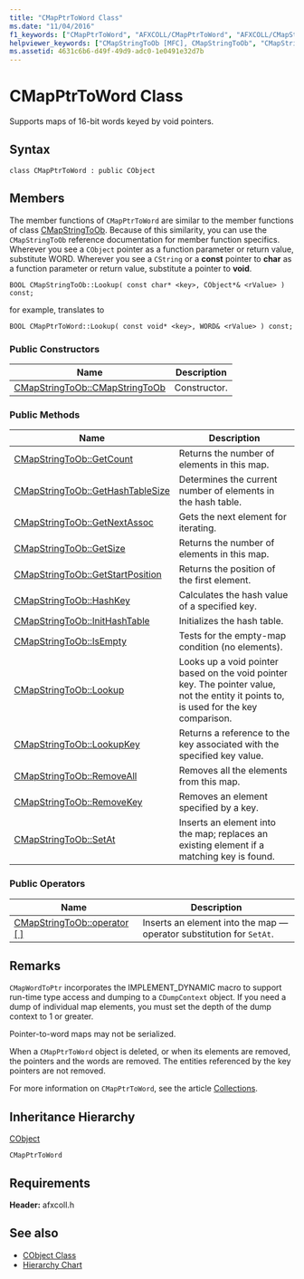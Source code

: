 ```yaml
---
title: "CMapPtrToWord Class"
ms.date: "11/04/2016"
f1_keywords: ["CMapPtrToWord", "AFXCOLL/CMapPtrToWord", "AFXCOLL/CMapStringToOb::CMapStringToOb", "AFXCOLL/CMapStringToOb::GetCount", "AFXCOLL/CMapStringToOb::GetHashTableSize", "AFXCOLL/CMapStringToOb::GetNextAssoc", "AFXCOLL/CMapStringToOb::GetSize", "AFXCOLL/CMapStringToOb::GetStartPosition", "AFXCOLL/CMapStringToOb::HashKey", "AFXCOLL/CMapStringToOb::InitHashTable", "AFXCOLL/CMapStringToOb::IsEmpty", "AFXCOLL/CMapStringToOb::Lookup", "AFXCOLL/CMapStringToOb::LookupKey", "AFXCOLL/CMapStringToOb::RemoveAll", "AFXCOLL/CMapStringToOb::RemoveKey", "AFXCOLL/CMapStringToOb::SetAt"]
helpviewer_keywords: ["CMapStringToOb [MFC], CMapStringToOb", "CMapStringToOb [MFC], GetCount", "CMapStringToOb [MFC], GetHashTableSize", "CMapStringToOb [MFC], GetNextAssoc", "CMapStringToOb [MFC], GetSize", "CMapStringToOb [MFC], GetStartPosition", "CMapStringToOb [MFC], HashKey", "CMapStringToOb [MFC], InitHashTable", "CMapStringToOb [MFC], IsEmpty", "CMapStringToOb [MFC], Lookup", "CMapStringToOb [MFC], LookupKey", "CMapStringToOb [MFC], RemoveAll", "CMapStringToOb [MFC], RemoveKey", "CMapStringToOb [MFC], SetAt"]
ms.assetid: 4631c6b6-d49f-49d9-adc0-1e0491e32d7b
---
```

# CMapPtrToWord Class

Supports maps of 16-bit words keyed by void pointers.

## Syntax

```
class CMapPtrToWord : public CObject
```

## Members

The member functions of `CMapPtrToWord` are similar to the member functions of class [CMapStringToOb](../../mfc/reference/cmapstringtoob-class.md). Because of this similarity, you can use the `CMapStringToOb` reference documentation for member function specifics. Wherever you see a `CObject` pointer as a function parameter or return value, substitute WORD. Wherever you see a `CString` or a **const** pointer to **char** as a function parameter or return value, substitute a pointer to **void**.

`BOOL CMapStringToOb::Lookup( const char* <key>, CObject*& <rValue> ) const;`

for example, translates to

`BOOL CMapPtrToWord::Lookup( const void* <key>, WORD& <rValue> ) const;`

### Public Constructors

|Name|Description|
|----------|-----------------|
|[CMapStringToOb::CMapStringToOb](../../mfc/reference/cmapstringtoob-class.md#cmapstringtoob)|Constructor.|

### Public Methods

|Name|Description|
|----------|-----------------|
|[CMapStringToOb::GetCount](../../mfc/reference/cmapstringtoob-class.md#getcount)|Returns the number of elements in this map.|
|[CMapStringToOb::GetHashTableSize](../../mfc/reference/cmapstringtoob-class.md#gethashtablesize)|Determines the current number of elements in the hash table.|
|[CMapStringToOb::GetNextAssoc](../../mfc/reference/cmapstringtoob-class.md#getnextassoc)|Gets the next element for iterating.|
|[CMapStringToOb::GetSize](../../mfc/reference/cmapstringtoob-class.md#getsize)|Returns the number of elements in this map.|
|[CMapStringToOb::GetStartPosition](../../mfc/reference/cmapstringtoob-class.md#getstartposition)|Returns the position of the first element.|
|[CMapStringToOb::HashKey](../../mfc/reference/cmapstringtoob-class.md#hashkey)|Calculates the hash value of a specified key.|
|[CMapStringToOb::InitHashTable](../../mfc/reference/cmapstringtoob-class.md#inithashtable)|Initializes the hash table.|
|[CMapStringToOb::IsEmpty](../../mfc/reference/cmapstringtoob-class.md#isempty)|Tests for the empty-map condition (no elements).|
|[CMapStringToOb::Lookup](../../mfc/reference/cmapstringtoob-class.md#lookup)|Looks up a void pointer based on the void pointer key. The pointer value, not the entity it points to, is used for the key comparison.|
|[CMapStringToOb::LookupKey](../../mfc/reference/cmapstringtoob-class.md#lookupkey)|Returns a reference to the key associated with the specified key value.|
|[CMapStringToOb::RemoveAll](../../mfc/reference/cmapstringtoob-class.md#removeall)|Removes all the elements from this map.|
|[CMapStringToOb::RemoveKey](../../mfc/reference/cmapstringtoob-class.md#removekey)|Removes an element specified by a key.|
|[CMapStringToOb::SetAt](../../mfc/reference/cmapstringtoob-class.md#setat)|Inserts an element into the map; replaces an existing element if a matching key is found.|

### Public Operators

|Name|Description|
|----------|-----------------|
|[CMapStringToOb::operator \[ \]](../../mfc/reference/cmapstringtoob-class.md#operator_at)|Inserts an element into the map — operator substitution for `SetAt`.|

## Remarks

`CMapWordToPtr` incorporates the IMPLEMENT_DYNAMIC macro to support run-time type access and dumping to a `CDumpContext` object. If you need a dump of individual map elements, you must set the depth of the dump context to 1 or greater.

Pointer-to-word maps may not be serialized.

When a `CMapPtrToWord` object is deleted, or when its elements are removed, the pointers and the words are removed. The entities referenced by the key pointers are not removed.

For more information on `CMapPtrToWord`, see the article [Collections](../../mfc/collections.md).

## Inheritance Hierarchy

[CObject](../../mfc/reference/cobject-class.md)

`CMapPtrToWord`

## Requirements

**Header:** afxcoll.h

## See also

- [CObject Class](../../mfc/reference/cobject-class.md)
- [Hierarchy Chart](../../mfc/hierarchy-chart.md)
